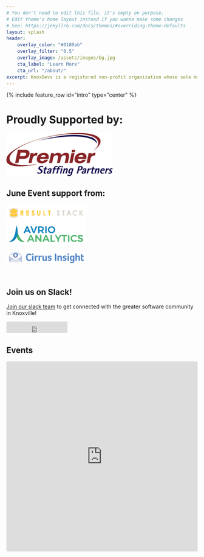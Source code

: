 ```yaml
---
# You don't need to edit this file, it's empty on purpose.
# Edit theme's home layout instead if you wanna make some changes
# See: https://jekyllrb.com/docs/themes/#overriding-theme-defaults
layout: splash
header:
    overlay_color: "#0180ab"
    overlay_filter: "0.5"
    overlay_image: /assets/images/bg.jpg
    cta_label: "Learn More"
    cta_url: "/about/"
excerpt: KnoxDevs is a registered non-profit organization whose sole mission is to foster a healthy software developer community in Knoxville, TN.
---
```


{% include feature_row id="intro" type="center" %}

# Proudly Supported by:

<a href="http://www.premierstaffingpartners.com/" target="_blank"><img src="/assets/images/sponsors/premier_staffing.jpg" alt="Premier Staffing" style="width:20em" /></a>

## June Event support from:

<div id="row">
<a href="http://www.resultstack.com/" target="_blank"><img src="/assets/images/sponsors/result_stack.png" alt="Result Stack" style="width:15em" /></a>
</div>

<div id="row">
<a href="http://avrioanalytics.com/" target="_blank"><img src="/assets/images/sponsors/avrio_analytics.png" alt="Avrio Analytics" style="width:15em" /></a>

<a href="https://www.cirrusinsight.com/" target="_blank"><img src="/assets/images/sponsors/cirrus_insight.png" alt="Cirrus Insight" style="width:15em" /></a>
</div>
<br/>

## Join us on Slack!

[Join our slack team](http://knoxdevs-slackin.herokuapp.com/) to get connected with the greater software community in Knoxville!

<iframe src="http://knoxdevs-slackin.herokuapp.com/iframe?large" class="__slackin" style="border-width: 0px; width: 161px; height: 30px; visibility: visible;"></iframe>

<br/>

<h2 id="Events">Events</h2>

<iframe src="https://calendar.google.com/calendar/b/1/embed?showTitle=0&amp;showNav=0&amp;showPrint=0&amp;showCalendars=0&amp;showTz=0&amp;height=600&amp;wkst=1&amp;bgcolor=%23FFFFFF&amp;src=support%40knoxdevs.com&amp;color=%231B887A&amp;ctz=America%2FNew_York" style="border-width:0" width="100%" max-width = "700" height="500" frameborder="0" scrolling="no"></iframe>